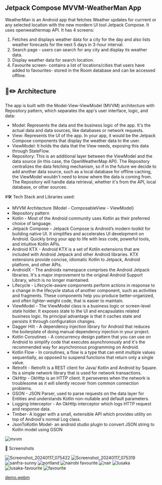 ##  Jetpack Compose MVVM-WeatherMan App
WeatherMan is an Android app that fetches Weather updates for currrent or any selected location with the new mordern UI tool Jetpack Compose. It uses openweathermap API. It has 4 screens:
 1. Fetches and displays weather data for a city for the day and also lists weather forecasts for the next 5 days in 3-hour interval.
 2. Search page - users can search for any city and display its weather data.
 3. Display weather data for search location.
 4. Favourite screen- contains a list of locations/cities that users have added to favourites- stored in the Room database and can be accessed offline.

## 📐✏️ Architecture
 The app is built with the Model-View-ViewModel (MVVM) architecture with Repository pattern, which separates the app's user interface, logic, and data:
 
 * Model: Represents the data and the business logic of the app. It's the actual data and data sources, like databases or network requests.
 * View: Represents the UI of the app. In your app, it would be the Jetpack Compose components that display the weather data to the user.
 * ViewModel: It holds the data that the View needs, exposing this data through StateFlow.
 * Repository: This is an additional layer between the ViewModel and the data source (in this case, the OpenWeatherMap API). The Repository centralizes the data fetching mechanism, so if in the future we decide to add another data source, such as a local database for offline caching, the ViewModel wouldn't need to know where the data is coming from. The Repository will handle data retrieval, whether it's from the API, local database, or other sources.

#🛠 Tech Stack and Libraries used:
  * MVVM Architecture (Model - ComposableView - ViewModel)
  * Repository pattern
  * Kotlin - Most of the Android community uses Kotlin as their preferred choice of language.
  * Jetpack Compose - Jetpack Compose is Android’s modern toolkit for building native UI. It simplifies and accelerates UI development on Android. Quickly bring your app to life with less code, powerful tools, and intuitive Kotlin APIs.
  * Android KTX - Android KTX is a set of Kotlin extensions that are included with Android Jetpack and other Android libraries. KTX extensions provide concise, idiomatic Kotlin to Jetpack, Android platform, and other APIs.
  * AndroidX - The androidx namespace comprises the Android Jetpack libraries. It's a major improvement to the original Android Support Library, which is no longer maintained.
  * Lifecycle - Lifecycle-aware components perform actions in response to a change in the lifecycle status of another component, such as activities and fragments. These components help you produce better-organized, and often lighter-weight code, that is easier to maintain.
  * ViewModel - The ViewModel class is a business logic or screen-level state holder. It exposes state to the UI and encapsulates related business logic. Its principal advantage is that it caches state and persists it through configuration changes.
  * Dagger Hilt - A dependency injection library for Android that reduces the boilerplate of doing manual dependency injection in your project.
  * Kotlin Coroutines - A concurrency design pattern that you can use on Android to simplify code that executes asynchronously and it's the recommended way for asynchronous programming on Android.
  * Kotlin Flow - In coroutines, a flow is a type that can emit multiple values sequentially, as opposed to suspend functions that return only a single value.
  * Retrofit - Retrofit is a REST client for Java/ Kotlin and Android by Square. Its a simple network library that is used for network transactions.
  * OkHttp - OkHttp is an HTTP client. It perseveres when the network is troublesome as it will silently recover from common connection problems.
  * GSON - JSON Parser, used to parse requests on the data layer for Entities and understands Kotlin non-nullable and default parameters.
  * Logging Interceptor - An OkHttp interceptor which logs HTTP request and response data.
  * Timber- A logger with a small, extensible API which provides utility on top of Android's normal Log class.
  * JsonToKotlin Model- an android studio plugin to convert JSON string to Kotlin model using GSON

![mvvm](https://github.com/eskeikim/MVVM-Weather-app/assets/30348600/31eef8f1-ff20-4658-90a2-0c5587e4746d)

📱 Screenshots

![Screenshot_20240117_075422](https://github.com/eskeikim/MVVM-Weather-app/assets/30348600/de5bcfb2-99fe-430f-94d2-2c40a74201e8)
![Screenshot_20240117_075319](https://github.com/eskeikim/MVVM-Weather-app/assets/30348600/b70ff6b5-e151-4f02-bfc5-af25748a6027)
![sanfra-sunny](https://github.com/eskeikim/MVVM-Weather-app/assets/30348600/abd433ee-b60b-4bea-ab87-87c0b8cf5484)
![portland](https://github.com/eskeikim/MVVM-Weather-app/assets/30348600/b4d71698-f33d-4f6a-8c70-516c4ee32e25)
![nairobi favourite](https://github.com/eskeikim/MVVM-Weather-app/assets/30348600/46fbaad1-8c7a-41de-aaf3-58847d91e8eb)
![nair](https://github.com/eskeikim/MVVM-Weather-app/assets/30348600/18f52f27-2efe-4248-8661-a4bd1433119a)
![lusaka](https://github.com/eskeikim/MVVM-Weather-app/assets/30348600/bb01bcaa-272f-4208-9113-2beaf7a3fe59)
![lusaka-favourite](https://github.com/eskeikim/MVVM-Weather-app/assets/30348600/eefe59f8-cc63-4966-af82-ae46e3d9fc90)
![favourite](https://github.com/eskeikim/MVVM-Weather-app/assets/30348600/9214192e-08ae-4d32-9c0c-246f82113456)


[demo.webm](https://github.com/eskeikim/MVVM-Weather-app/assets/30348600/f1d86c03-6fde-4267-b7dc-20635bf92168)
